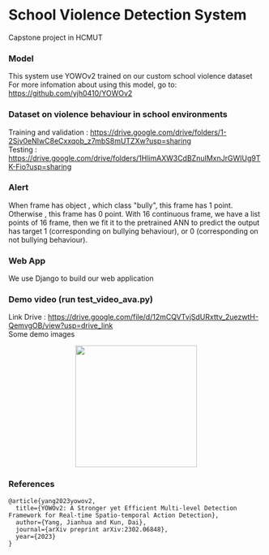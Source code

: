 # School Violence Detection System
Capstone project in HCMUT

### Model
This system use YOWOv2 trained on our custom school violence dataset
<br>
For more infomation about using this model, go to: https://github.com/yjh0410/YOWOv2

### Dataset on violence behaviour in school environments

Training and validation : https://drive.google.com/drive/folders/1-2Sjv0eNIwC8eCxxqob_z7mbS8mUTZXw?usp=sharing
<br>
Testing : https://drive.google.com/drive/folders/1HlimAXW3CdBZnuIMxnJrGWIUg9TK-Fio?usp=sharing


### Alert 
When frame has object , which class "bully", this frame has 1 point. Otherwise , this frame has 0 point.
With 16 continuous frame, we have a list points of 16 frame, then we fit it to the pretrained ANN to predict the output has target 1 (corresponding on bullying behaviour), or 0 (corresponding on not bullying behaviour).

### Web App 
We use Django to build our web application

### Demo video (run test_video_ava.py)
Link Drive : https://drive.google.com/file/d/12mCQVTvjSdURxttv_2uezwtH-QemvgOB/view?usp=drive_link
<br> 
Some demo images
<div align="center" style="width:image width px;">
  <img  src="https://github.com/hieuv2904/VISa-server/blob/main/images/image.jpg" width=240>
</div>

### References
```
@article{yang2023yowov2,
  title={YOWOv2: A Stronger yet Efficient Multi-level Detection Framework for Real-time Spatio-temporal Action Detection},
  author={Yang, Jianhua and Kun, Dai},
  journal={arXiv preprint arXiv:2302.06848},
  year={2023}
}
```

